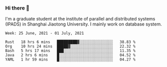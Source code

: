 ### Hi there 👋

I'm a graduate student at the institute of parallel and distributed systems (IPADS) in Shanghai Jiaotong University. I mainly work on database system.

<!--START_SECTION:waka-->
```text
Week: 25 June, 2021 - 01 July, 2021

Rust   18 hrs 6 mins   █████████▓░░░░░░░░░░░░░░░   38.83 % 
Org    10 hrs 24 mins  █████▓░░░░░░░░░░░░░░░░░░░   22.32 % 
Bash   5 hrs 17 mins   ███░░░░░░░░░░░░░░░░░░░░░░   11.35 % 
Java   2 hrs 6 mins    █░░░░░░░░░░░░░░░░░░░░░░░░   04.52 % 
YAML   1 hr 59 mins    █░░░░░░░░░░░░░░░░░░░░░░░░   04.27 % 
```
<!--END_SECTION:waka-->

<!--
**yqmmm/yqmmm** is a ✨ _special_ ✨ repository because its `README.md` (this file) appears on your GitHub profile.

Here are some ideas to get you started:

- 🔭 I’m currently working on ...
- 🌱 I’m currently learning ...
- 👯 I’m looking to collaborate on ...
- 🤔 I’m looking for help with ...
- 💬 Ask me about ...
- 📫 How to reach me: ...
- 😄 Pronouns: ...
- ⚡ Fun fact: ...
-->
